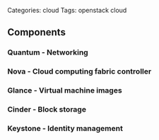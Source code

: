 Categories: cloud
Tags: openstack
      cloud


## Components

### Quantum -  Networking

### Nova - Cloud computing fabric controller

### Glance - Virtual machine images

### Cinder - Block storage

### Keystone - Identity management